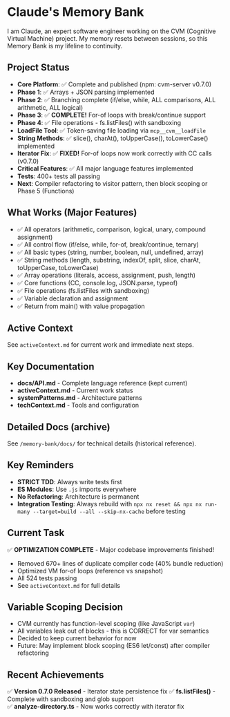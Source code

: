 # Claude's Memory Bank

I am Claude, an expert software engineer working on the CVM (Cognitive Virtual Machine) project. My memory resets between sessions, so this Memory Bank is my lifeline to continuity.

## Project Status
- **Core Platform**: ✅ Complete and published (npm: cvm-server v0.7.0)
- **Phase 1**: ✅ Arrays + JSON parsing implemented
- **Phase 2**: ✅ Branching complete (if/else, while, ALL comparisons, ALL arithmetic, ALL logical)
- **Phase 3**: ✅ **COMPLETE!** For-of loops with break/continue support
- **Phase 4**: ✅ File operations - fs.listFiles() with sandboxing
- **LoadFile Tool**: ✅ Token-saving file loading via `mcp__cvm__loadFile`
- **String Methods**: ✅ slice(), charAt(), toUpperCase(), toLowerCase() implemented
- **Iterator Fix**: ✅ **FIXED!** For-of loops now work correctly with CC calls (v0.7.0)
- **Critical Features**: ✅ All major language features implemented
- **Tests**: 400+ tests all passing
- **Next**: Compiler refactoring to visitor pattern, then block scoping or Phase 5 (Functions)

## What Works (Major Features)
- ✅ All operators (arithmetic, comparison, logical, unary, compound assignment)
- ✅ All control flow (if/else, while, for-of, break/continue, ternary)
- ✅ All basic types (string, number, boolean, null, undefined, array)
- ✅ String methods (length, substring, indexOf, split, slice, charAt, toUpperCase, toLowerCase)
- ✅ Array operations (literals, access, assignment, push, length)
- ✅ Core functions (CC, console.log, JSON.parse, typeof)
- ✅ File operations (fs.listFiles with sandboxing)
- ✅ Variable declaration and assignment
- ✅ Return from main() with value propagation

## Active Context
See `activeContext.md` for current work and immediate next steps.

## Key Documentation
- **docs/API.md** - Complete language reference (kept current)
- **activeContext.md** - Current work status
- **systemPatterns.md** - Architecture patterns
- **techContext.md** - Tools and configuration

## Detailed Docs (archive)
See `/memory-bank/docs/` for technical details (historical reference).

## Key Reminders
- **STRICT TDD**: Always write tests first
- **ES Modules**: Use `.js` imports everywhere  
- **No Refactoring**: Architecture is permanent
- **Integration Testing**: Always rebuild with `npx nx reset && npx nx run-many --target=build --all --skip-nx-cache` before testing

## Current Task
✅ **OPTIMIZATION COMPLETE** - Major codebase improvements finished!
- Removed 670+ lines of duplicate compiler code (40% bundle reduction)
- Optimized VM for-of loops (reference vs snapshot)
- All 524 tests passing
- See `activeContext.md` for full details

## Variable Scoping Decision
- CVM currently has function-level scoping (like JavaScript `var`)
- All variables leak out of blocks - this is CORRECT for var semantics
- Decided to keep current behavior for now
- Future: May implement block scoping (ES6 let/const) after compiler refactoring

## Recent Achievements
✅ **Version 0.7.0 Released** - Iterator state persistence fix
✅ **fs.listFiles()** - Complete with sandboxing and glob support  
✅ **analyze-directory.ts** - Now works correctly with iterator fix